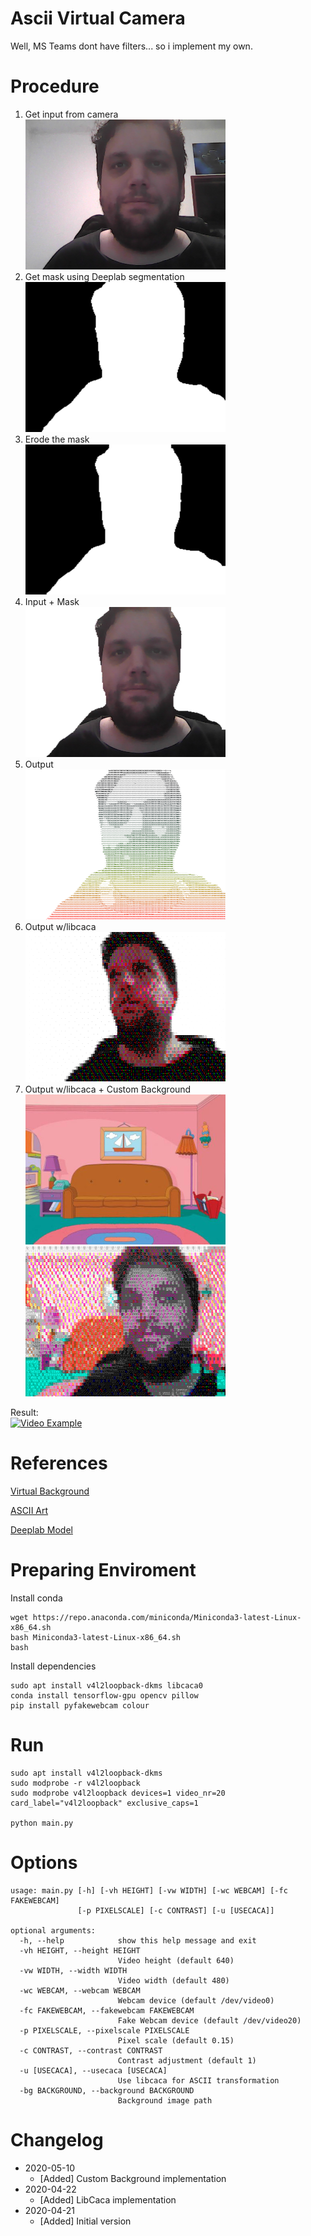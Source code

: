 # Ascii Virtual Camera

Well, MS Teams dont have filters... so i implement my own. 

# Procedure

1) Get input from camera  
![alt text](01_input.png)
2) Get mask using Deeplab segmentation  
![alt text](02_mask.png)
3) Erode the mask  
![alt text](03_mask_optimized.png)
4) Input + Mask  
![alt text](04_input_mask.png)
5) Output   
![alt text](05_output.png)
6) Output w/libcaca  
![alt text](05_output_caca.png)
7) Output w/libcaca + Custom Background   
![alt text](05_wbg.png)![alt text](05_output_caca_wbg.png)


Result:   
[![Video Example](https://img.icons8.com/small/56/000000/youtube.png)](https://youtu.be/BaED6jJnmSE)

# References

[Virtual Background](https://elder.dev/posts/open-source-virtual-background/)

[ASCII Art](https://wshanshan.github.io/python/asciiart/)

[Deeplab Model](https://github.com/tensorflow/models/blob/master/research/deeplab/g3doc/model_zoo.md)

# Preparing Enviroment
    
Install conda

    wget https://repo.anaconda.com/miniconda/Miniconda3-latest-Linux-x86_64.sh
    bash Miniconda3-latest-Linux-x86_64.sh
    bash

Install dependencies

    sudo apt install v4l2loopback-dkms libcaca0
    conda install tensorflow-gpu opencv pillow  
    pip install pyfakewebcam colour


# Run

    sudo apt install v4l2loopback-dkms
    sudo modprobe -r v4l2loopback
    sudo modprobe v4l2loopback devices=1 video_nr=20 card_label="v4l2loopback" exclusive_caps=1
    
    python main.py

# Options

    usage: main.py [-h] [-vh HEIGHT] [-vw WIDTH] [-wc WEBCAM] [-fc FAKEWEBCAM]
                   [-p PIXELSCALE] [-c CONTRAST] [-u [USECACA]]
    
    optional arguments:
      -h, --help            show this help message and exit
      -vh HEIGHT, --height HEIGHT
                            Video height (default 640)
      -vw WIDTH, --width WIDTH
                            Video width (default 480)
      -wc WEBCAM, --webcam WEBCAM
                            Webcam device (default /dev/video0)
      -fc FAKEWEBCAM, --fakewebcam FAKEWEBCAM
                            Fake Webcam device (default /dev/video20)
      -p PIXELSCALE, --pixelscale PIXELSCALE
                            Pixel scale (default 0.15)
      -c CONTRAST, --contrast CONTRAST
                            Contrast adjustment (default 1)
      -u [USECACA], --usecaca [USECACA]
                            Use libcaca for ASCII transformation
      -bg BACKGROUND, --background BACKGROUND
                            Background image path

# Changelog

* 2020-05-10  
    * [Added] Custom Background implementation
* 2020-04-22
    * [Added] LibCaca implementation
* 2020-04-21  
    * [Added] Initial version
